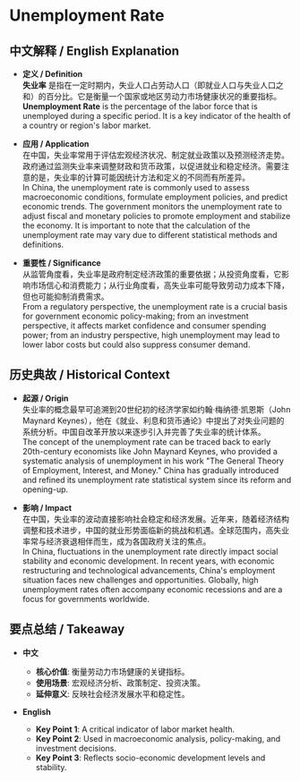 # Unemployment Rate

## 中文解释 / English Explanation

* **定义 / Definition**  
  **失业率** 是指在一定时期内，失业人口占劳动人口（即就业人口与失业人口之和）的百分比。它是衡量一个国家或地区劳动力市场健康状况的重要指标。  
  **Unemployment Rate** is the percentage of the labor force that is unemployed during a specific period. It is a key indicator of the health of a country or region's labor market.

* **应用 / Application**  
  在中国，失业率常用于评估宏观经济状况、制定就业政策以及预测经济走势。政府通过监测失业率来调整财政和货币政策，以促进就业和稳定经济。需要注意的是，失业率的计算可能因统计方法和定义的不同而有所差异。  
  In China, the unemployment rate is commonly used to assess macroeconomic conditions, formulate employment policies, and predict economic trends. The government monitors the unemployment rate to adjust fiscal and monetary policies to promote employment and stabilize the economy. It is important to note that the calculation of the unemployment rate may vary due to different statistical methods and definitions.

* **重要性 / Significance**  
  从监管角度看，失业率是政府制定经济政策的重要依据；从投资角度看，它影响市场信心和消费能力；从行业角度看，高失业率可能导致劳动力成本下降，但也可能抑制消费需求。  
  From a regulatory perspective, the unemployment rate is a crucial basis for government economic policy-making; from an investment perspective, it affects market confidence and consumer spending power; from an industry perspective, high unemployment may lead to lower labor costs but could also suppress consumer demand.

## 历史典故 / Historical Context

* **起源 / Origin**  
  失业率的概念最早可追溯到20世纪初的经济学家如约翰·梅纳德·凯恩斯（John Maynard Keynes），他在《就业、利息和货币通论》中提出了对失业问题的系统分析。中国自改革开放以来逐步引入并完善了失业率的统计体系。  
  The concept of the unemployment rate can be traced back to early 20th-century economists like John Maynard Keynes, who provided a systematic analysis of unemployment in his work "The General Theory of Employment, Interest, and Money." China has gradually introduced and refined its unemployment rate statistical system since its reform and opening-up.

* **影响 / Impact**  
  在中国，失业率的波动直接影响社会稳定和经济发展。近年来，随着经济结构调整和技术进步，中国的就业形势面临新的挑战和机遇。全球范围内，高失业率常与经济衰退相伴而生，成为各国政府关注的焦点。  
  In China, fluctuations in the unemployment rate directly impact social stability and economic development. In recent years, with economic restructuring and technological advancements, China's employment situation faces new challenges and opportunities. Globally, high unemployment rates often accompany economic recessions and are a focus for governments worldwide.

## 要点总结 / Takeaway

* **中文**  
  - **核心价值**: 衡量劳动力市场健康的关键指标。
  - **使用场景**: 宏观经济分析、政策制定、投资决策。
  - **延伸意义**: 反映社会经济发展水平和稳定性。

* **English**  
  - **Key Point 1**: A critical indicator of labor market health.
  - **Key Point 2**: Used in macroeconomic analysis, policy-making, and investment decisions.
  - **Key Point 3**: Reflects socio-economic development levels and stability.
